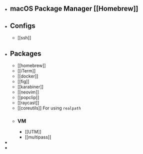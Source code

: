 - ## macOS Package Manager [[Homebrew]]
- ## Configs
	- [[ssh]]
- ## Packages
	- [[homebrew]]
	- [[iTerm]]
	- [[docker]]
	- [[fig]]
	- [[karabiner]]
	- [[neovim]]
	- [[popclip]]
	- [[raycast]]
	- [[coreutils]]  For using `realpath`
	- ### VM
		- [[UTM]]
		- [[multipass]]
-
-